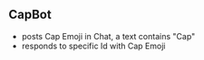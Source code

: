 ## CapBot

* posts Cap Emoji in Chat, a text contains "Cap"
* responds to specific Id with Cap Emoji
